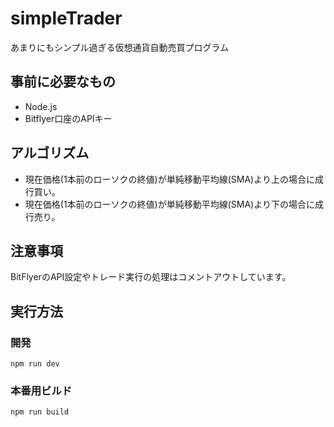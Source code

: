 # simpleTrader

あまりにもシンプル過ぎる仮想通貨自動売買プログラム

## 事前に必要なもの

- Node.js
- Bitflyer口座のAPIキー

## アルゴリズム

- 現在価格(1本前のローソクの終値)が単純移動平均線(SMA)より上の場合に成行買い。
- 現在価格(1本前のローソクの終値)が単純移動平均線(SMA)より下の場合に成行売り。

## 注意事項

BitFlyerのAPI設定やトレード実行の処理はコメントアウトしています。

## 実行方法
### 開発

```
npm run dev
```

### 本番用ビルド
```
npm run build
```

